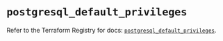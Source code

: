 # `postgresql_default_privileges`

Refer to the Terraform Registry for docs: [`postgresql_default_privileges`](https://registry.terraform.io/providers/nitrikx/postgresql/1.21.2/docs/resources/default_privileges).
